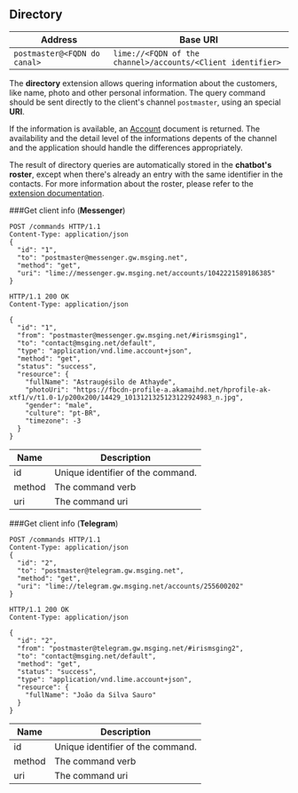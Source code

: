 ## Directory


| Address                      | Base URI      |
|------------------------------|---------------|
| `postmaster@<FQDN do canal>` | `lime://<FQDN of the channel>/accounts/<Client identifier>` |

The **directory** extension allows quering information about the customers, like name, photo and other personal information. The query command should be sent directly to the client's channel `postmaster`, using an special **URI**.

If the information is available, an [Account](http://limeprotocol.org/resources.html#account) document is returned. The availability and the detail level of the informations depents of the channel and the application should handle the differences appropriately.

The result of directory queries are automatically stored in the **chatbot's roster**, except when there's already an entry with the same identifier in the contacts. For more information about the roster, please refer to the [extension documentation](https://portal.blip.ai/#/docs/extensions/contacts).


###Get client info (**Messenger**)


```http
POST /commands HTTP/1.1
Content-Type: application/json
{  
  "id": "1",
  "to": "postmaster@messenger.gw.msging.net",
  "method": "get",
  "uri": "lime://messenger.gw.msging.net/accounts/1042221589186385"
}
```

```http
HTTP/1.1 200 OK
Content-Type: application/json

{
  "id": "1",
  "from": "postmaster@messenger.gw.msging.net/#irismsging1",
  "to": "contact@msging.net/default",
  "type": "application/vnd.lime.account+json",
  "method": "get",
  "status": "success",
  "resource": {
    "fullName": "Astraugésilo de Athayde",
    "photoUri": "https://fbcdn-profile-a.akamaihd.net/hprofile-ak-xtf1/v/t1.0-1/p200x200/14429_1013121325123122924983_n.jpg",
    "gender": "male",
    "culture": "pt-BR",
    "timezone": -3
  }
}
```


| Name | Description |
|---------------------------------|--------------|
|  id    | Unique identifier of the command.   |
| method    | The command verb   |
| uri    | The command uri   |



###Get client info (**Telegram**)


```http
POST /commands HTTP/1.1
Content-Type: application/json
{  
  "id": "2",
  "to": "postmaster@telegram.gw.msging.net",
  "method": "get",
  "uri": "lime://telegram.gw.msging.net/accounts/255600202"
}
```

```http
HTTP/1.1 200 OK
Content-Type: application/json

{
  "id": "2",
  "from": "postmaster@telegram.gw.msging.net/#irismsging2",
  "to": "contact@msging.net/default",
  "method": "get",
  "status": "success",
  "type": "application/vnd.lime.account+json",
  "resource": {
    "fullName": "João da Silva Sauro"
  }
}
```

| Name | Description |
|---------------------------------|--------------|
|  id    | Unique identifier of the command.   |
| method    | The command verb   |
| uri    | The command uri   |
